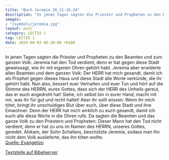 ```yaml
---
title: "Buch Jeremia 26,11-16.24"
description: "In jenen Tagen sagten die Priester und Propheten zu den Beamten und zum ganzen Volk: Jeremia hat den Tod verdient; denn er hat gegen diese Stadt geweissagt, wie ihr mit eigenen Ohren gehört habt. Jeremia aber erwiderte allen Beamten und dem ganzen Volk: Der HERR hat mich gesandt,...."
images:
- "/symbols/jeremia.jpg"
layout: post
category: LECTIO 1
tag: LECTIO 1
date: 2024-08-03 06:30:00 +0100
---
```

In jenen Tagen sagten die Priester und Propheten zu den Beamten und zum ganzen Volk: Jeremia hat den Tod verdient; denn er hat gegen diese Stadt geweissagt, wie ihr mit eigenen Ohren gehört habt.
Jeremia aber erwiderte allen Beamten und dem ganzen Volk: Der HERR hat mich gesandt, damit ich als Prophet gegen dieses Haus und diese Stadt alle Worte verkünde, die ihr gehört habt.<!--more-->
Nun also, bessert euer Verhalten und euer Tun und hört auf die Stimme des HERRN, eures Gottes, dass sich der HERR des Unheils gereut, das er euch angedroht hat!
Siehe, ich selbst bin in eurer Hand; macht mit mir, was ihr für gut und recht haltet!
Aber ihr sollt wissen: Wenn ihr mich tötet, bringt ihr unschuldiges Blut über euch, über diese Stadt und ihre Einwohner. Denn der HERR hat mich wirklich zu euch gesandt, damit ich euch alle diese Worte in die Ohren rufe.
Da sagten die Beamten und das ganze Volk zu den Priestern und Propheten: Dieser Mann hat den Tod nicht verdient; denn er hat zu uns im Namen des HERRN, unseres Gottes, geredet.
Ahikam, der Sohn Schafans, beschützte Jeremia, sodass man ihn nicht dem Volk auslieferte, das ihn töten wollte.<br>
[Quelle: Evangelizo](https://evangeliumtagfuertag.org/DE/gospel)

[Textstelle auf Bibelserver](https://www.bibleserver.com/EU/Jeremia26,11-16.24)
